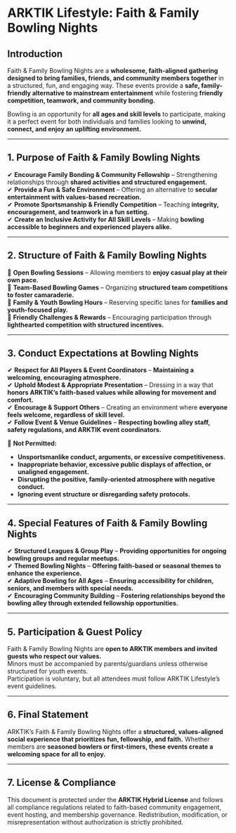 # ARKTIK Lifestyle: Faith & Family Bowling Nights  

## **Introduction**  
Faith & Family Bowling Nights are a **wholesome, faith-aligned gathering designed to bring families, friends, and community members together** in a structured, fun, and engaging way. These events provide a **safe, family-friendly alternative to mainstream entertainment** while fostering **friendly competition, teamwork, and community bonding.**  

Bowling is an opportunity for **all ages and skill levels** to participate, making it a perfect event for both individuals and families looking to **unwind, connect, and enjoy an uplifting environment.**  

---  

## **1. Purpose of Faith & Family Bowling Nights**  

✔ **Encourage Family Bonding & Community Fellowship** – Strengthening relationships through **shared activities and structured engagement.**  
✔ **Provide a Fun & Safe Environment** – Offering an alternative to **secular entertainment with values-based recreation.**  
✔ **Promote Sportsmanship & Friendly Competition** – Teaching **integrity, encouragement, and teamwork in a fun setting.**  
✔ **Create an Inclusive Activity for All Skill Levels** – Making **bowling accessible to beginners and experienced players alike.**  

---  

## **2. Structure of Faith & Family Bowling Nights**  

📌 **Open Bowling Sessions** – Allowing members to **enjoy casual play at their own pace.**  
📌 **Team-Based Bowling Games** – Organizing **structured team competitions to foster camaraderie.**  
📌 **Family & Youth Bowling Hours** – Reserving specific lanes for **families and youth-focused play.**  
📌 **Friendly Challenges & Rewards** – Encouraging participation through **lighthearted competition with structured incentives.**  

---  

## **3. Conduct Expectations at Bowling Nights**  

✔ **Respect for All Players & Event Coordinators** – **Maintaining a welcoming, encouraging atmosphere.**  
✔ **Uphold Modest & Appropriate Presentation** – Dressing in a way that **honors ARKTIK’s faith-based values while allowing for movement and comfort.**  
✔ **Encourage & Support Others** – Creating an environment where **everyone feels welcome, regardless of skill level.**  
✔ **Follow Event & Venue Guidelines** – **Respecting bowling alley staff, safety regulations, and ARKTIK event coordinators.**  

🚫 **Not Permitted:**  
- **Unsportsmanlike conduct, arguments, or excessive competitiveness.**  
- **Inappropriate behavior, excessive public displays of affection, or unaligned engagement.**  
- **Disrupting the positive, family-oriented atmosphere with negative conduct.**  
- **Ignoring event structure or disregarding safety protocols.**  

---  

## **4. Special Features of Faith & Family Bowling Nights**  

✔ **Structured Leagues & Group Play** – **Providing opportunities for ongoing bowling groups and regular meetups.**  
✔ **Themed Bowling Nights** – **Offering faith-based or seasonal themes to enhance the experience.**  
✔ **Adaptive Bowling for All Ages** – **Ensuring accessibility for children, seniors, and members with special needs.**  
✔ **Encouraging Community Building** – **Fostering relationships beyond the bowling alley through extended fellowship opportunities.**  

---  

## **5. Participation & Guest Policy**  

Faith & Family Bowling Nights are **open to ARKTIK members and invited guests who respect our values.**  
Minors must be accompanied by parents/guardians unless otherwise structured for youth events.  
Participation is voluntary, but all attendees must follow ARKTIK Lifestyle’s event guidelines.  

---  

## **6. Final Statement**  

ARKTIK’s Faith & Family Bowling Nights offer a **structured, values-aligned social experience that prioritizes fun, fellowship, and faith.** Whether members are **seasoned bowlers or first-timers, these events create a welcoming space for all to enjoy.**  

---  

## **7. License & Compliance**  

This document is protected under the **ARKTIK Hybrid License** and follows all compliance regulations related to faith-based community engagement, event hosting, and membership governance. Redistribution, modification, or misrepresentation without authorization is strictly prohibited.  

